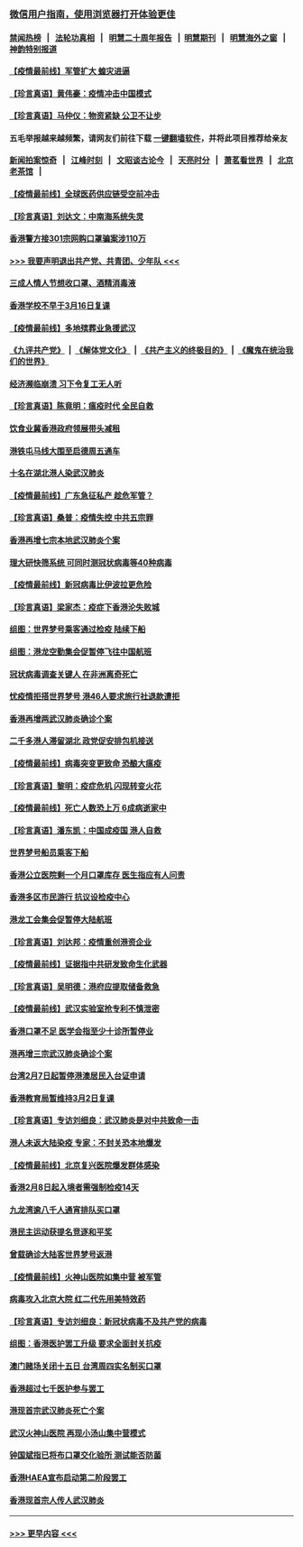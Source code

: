 ### [微信用户指南，使用浏览器打开体验更佳](https://github.com/gfw-breaker/banned-news1/blob/master/indexes/wechat-guide.md?t=0)
#### [禁闻热榜](热点新闻.md?t=0)  &nbsp;&nbsp;|&nbsp;&nbsp; [法轮功真相](https://github.com/gfw-breaker/truth/blob/master/README.md?t=0) &nbsp;&nbsp;|&nbsp;&nbsp; [明慧二十周年报告](https://github.com/gfw-breaker/mh-reports/blob/master/README.md?t=0) &nbsp;&nbsp;|&nbsp;&nbsp;[明慧期刊](https://github.com/gfw-breaker/mh-qikan) &nbsp;&nbsp;|&nbsp;&nbsp; [明慧海外之窗](https://github.com/gfw-breaker/mh-news/blob/master/README.md?t=0) &nbsp;&nbsp;|&nbsp;&nbsp; [神韵特别报道](https://github.com/gfw-breaker/mh-news/blob/master/shenyun.md?t=0)
#### [【疫情最前线】军管扩大 蝗灾进逼](../pages/nsc415/n11873780.md?t=02170922) 
#### [【珍言真语】黄伟豪：疫情冲击中国模式](../pages/nsc415/n11873482.md?t=02170922) 
#### [【珍言真语】马仲仪：物资紧缺 公卫不让步](../pages/nsc415/n11872315.md?t=02170922) 
#### 五毛举报越来越频繁，请网友们前往下载 [一键翻墙软件](https://github.com/gfw-breaker/ssr-accounts)，并将此项目推荐给亲友
#### [新闻拍案惊奇](https://github.com/gfw-breaker/banned-news1/blob/master/pages/link4.md) &nbsp;&nbsp;|&nbsp;&nbsp; [江峰时刻](https://github.com/gfw-breaker/banned-news1/blob/master/pages/link4.md) &nbsp;&nbsp;|&nbsp;&nbsp; [文昭谈古论今](https://github.com/gfw-breaker/banned-news1/blob/master/pages/link4.md) &nbsp;&nbsp;|&nbsp;&nbsp; [天亮时分](https://github.com/gfw-breaker/banned-news1/blob/master/pages/link4.md) &nbsp;&nbsp;|&nbsp;&nbsp; [萧茗看世界](https://github.com/gfw-breaker/banned-news1/blob/master/pages/link4.md) &nbsp;&nbsp;|&nbsp;&nbsp; [北京老茶馆](https://github.com/gfw-breaker/banned-news1/blob/master/pages/link4.md) &nbsp;&nbsp;|&nbsp;&nbsp; 
#### [【疫情最前线】全球医药供应链受空前冲击](../pages/nsc415/n11869614.md?t=02170922) 
#### [【珍言真语】刘达文：中南海系统失灵](../pages/nsc415/n11869465.md?t=02170922) 
#### [香港警方接301宗网购口罩骗案涉110万](../pages/nsc415/n11867572.md?t=02170922) 
#### [>>> 我要声明退出共产党、共青团、少年队 <<<](https://github.com/begood0513/goodnews/blob/master/quit/letter.md) 
#### [三成人情人节想收口罩、酒精消毒液](../pages/nsc415/n11867523.md?t=02170922) 
#### [香港学校不早于3月16日复课](../pages/nsc415/n11867498.md?t=02170922) 
#### [【疫情最前线】多地殡葬业急援武汉](../pages/nsc415/n11866914.md?t=02170922) 
#### [《九评共产党》](https://github.com/begood0513/9ping.md/blob/master/README.md) &nbsp;|&nbsp; [《解体党文化》](../../../../jtdwh.md/blob/master/README.md)  &nbsp;|&nbsp; [《共产主义的终极目的》](../../../../gczydzjmd.md/blob/master/README.md) &nbsp;|&nbsp; [《魔鬼在统治我们的世界》](../../../../mgztzwmdsj.md/blob/master/README.md) 
#### [经济濒临崩溃 习下令复工无人听](../pages/nsc415/n11867269.md?t=02170922) 
#### [【珍言真语】陈竟明：瘟疫时代 全民自救](../pages/nsc415/n11866765.md?t=02170922) 
#### [饮食业冀香港政府领展带头减租](../pages/nsc415/n11864876.md?t=02170922) 
#### [港铁屯马线大围至启德周五通车](../pages/nsc415/n11864842.md?t=02170922) 
#### [十名在湖北港人染武汉肺炎](../pages/nsc415/n11864807.md?t=02170922) 
#### [【疫情最前线】广东急征私产 趁危军管？](../pages/nsc415/n11864205.md?t=02170922) 
#### [【珍言真语】桑普：疫情失控 中共五宗罪](../pages/nsc415/n11864157.md?t=02170922) 
#### [香港再增七宗本地武汉肺炎个案](../pages/nsc415/n11862405.md?t=02170922) 
#### [理大研快筛系统 可同时测冠状病毒等40种病毒](../pages/nsc415/n11862376.md?t=02170922) 
#### [【疫情最前线】新冠病毒比伊波拉更危险](../pages/nsc415/n11862199.md?t=02170922) 
#### [【珍言真语】梁家杰：疫症下香港沦失败城](../pages/nsc415/n11861588.md?t=02170922) 
#### [组图：世界梦号乘客通过检疫 陆续下船](../pages/nsc415/n11858302.md?t=02170922) 
#### [组图：港龙空勤集会促暂停飞往中国航班](../pages/nsc415/n11858190.md?t=02170922) 
#### [冠状病毒调查关键人 在非洲离奇死亡](../pages/nsc415/n11859798.md?t=02170922) 
#### [忧疫情拒搭世界梦号 港46人要求旅行社退款遭拒](../pages/nsc415/n11859849.md?t=02170922) 
#### [香港再增两武汉肺炎确诊个案](../pages/nsc415/n11859833.md?t=02170922) 
#### [二千多港人滞留湖北 政党促安排包机接送](../pages/nsc415/n11859831.md?t=02170922) 
#### [【疫情最前线】病毒突变更致命 恐酿大瘟疫](../pages/nsc415/n11859604.md?t=02170922) 
#### [【珍言真语】黎明：疫症危机 闪现转变火花](../pages/nsc415/n11859199.md?t=02170922) 
#### [【疫情最前线】死亡人数恐上万 6成病逝家中](../pages/nsc415/n11856687.md?t=02170922) 
#### [【珍言真语】潘东凯：中国成疫国 港人自救](../pages/nsc415/n11856962.md?t=02170922) 
#### [世界梦号船员乘客下船](../pages/nsc415/n11856883.md?t=02170922) 
#### [香港公立医院剩一个月口罩库存 医生指应有人问责](../pages/nsc415/n11856875.md?t=02170922) 
#### [香港多区市民游行 抗议设检疫中心](../pages/nsc415/n11856866.md?t=02170922) 
#### [港龙工会集会促暂停大陆航班](../pages/nsc415/n11856840.md?t=02170922) 
#### [【珍言真语】刘达邦：疫情重创港资企业](../pages/nsc415/n11854274.md?t=02170922) 
#### [【疫情最前线】证据指中共研发致命生化武器](../pages/nsc415/n11853087.md?t=02170922) 
#### [【珍言真语】吴明德：港府应提取储备救急](../pages/nsc415/n11852734.md?t=02170922) 
#### [【疫情最前线】武汉实验室抢专利不慎泄密](../pages/nsc415/n11850310.md?t=02170922) 
#### [香港口罩不足 医学会指至少十诊所暂停业](../pages/nsc415/n11850301.md?t=02170922) 
#### [港再增三宗武汉肺炎确诊个案](../pages/nsc415/n11850328.md?t=02170922) 
#### [台湾2月7日起暂停港澳居民入台证申请](../pages/nsc415/n11850304.md?t=02170922) 
#### [香港教育局暂维持3月2日复课](../pages/nsc415/n11850260.md?t=02170922) 
#### [【珍言真语】专访刘细良：武汉肺炎是对中共致命一击](../pages/nsc415/n11849934.md?t=02170922) 
#### [港人未返大陆染疫 专家：不封关恐本地爆发](../pages/nsc415/n11848021.md?t=02170922) 
#### [【疫情最前线】北京复兴医院爆发群体感染](../pages/nsc415/n11847626.md?t=02170922) 
#### [香港2月8日起入境者需强制检疫14天](../pages/nsc415/n11847658.md?t=02170922) 
#### [九龙湾逾八千人通宵排队买口罩](../pages/nsc415/n11847647.md?t=02170922) 
#### [港民主运动获提名竞逐和平奖](../pages/nsc415/n11847633.md?t=02170922) 
#### [曾载确诊大陆客世界梦号返港](../pages/nsc415/n11847608.md?t=02170922) 
#### [【疫情最前线】火神山医院如集中营 被军管](../pages/nsc415/n11847524.md?t=02170922) 
#### [病毒攻入北京大院 红二代先用美特效药](../pages/nsc415/n11847427.md?t=02170922) 
#### [【珍言真语】专访刘细良：新冠状病毒不及共产党的病毒](../pages/nsc415/n11847164.md?t=02170922) 
#### [组图：香港医护罢工升级 要求全面封关抗疫](../pages/nsc415/n11844107.md?t=02170922) 
#### [澳门赌场关闭十五日 台湾周四实名制买口罩](../pages/nsc415/n11845083.md?t=02170922) 
#### [香港超过七千医护参与罢工](../pages/nsc415/n11845051.md?t=02170922) 
#### [港现首宗武汉肺炎死亡个案](../pages/nsc415/n11844998.md?t=02170922) 
#### [武汉火神山医院 再现小汤山集中营模式](../pages/nsc415/n11844763.md?t=02170922) 
#### [钟国斌指已将布口罩交化验所 测试能否防菌](../pages/nsc415/n11842783.md?t=02170922) 
#### [香港HAEA宣布启动第二阶段罢工](../pages/nsc415/n11842723.md?t=02170922) 
#### [香港现首宗人传人武汉肺炎](../pages/nsc415/n11842766.md?t=02170922) 

----
#### [ >>> 更早内容 <<< ](../indexes/nsc415-earlier.md)
